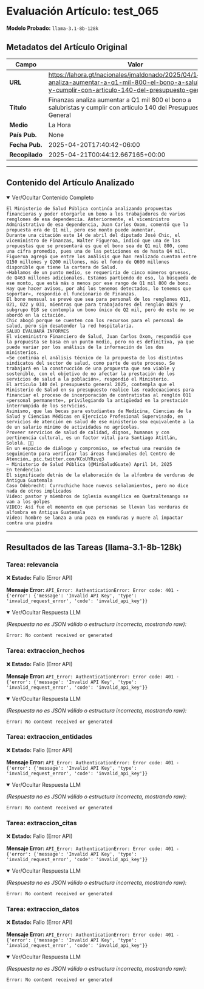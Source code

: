 # Evaluación Artículo: test_065
**Modelo Probado:** `llama-3.1-8b-128k`

## Metadatos del Artículo Original

| Campo          | Valor                                      |
|----------------|--------------------------------------------|
| **URL**        | https://lahora.gt/nacionales/jmaldonado/2025/04/14/salud-analiza-aumentar-a-q1-mil-800-el-bono-a-salubristas-y-cumplir-con-articulo-140-del-presupuesto-general/           |
| **Título**     | Finanzas analiza aumentar a Q1 mil 800 el bono a salubristas y cumplir con artículo 140 del Presupuesto General       |
| **Medio**      | La Hora         |
| **País Pub.**  | None |
| **Fecha Pub.** | 2025-04-20T17:40:42-06:00 |
| **Recopilado** | 2025-04-21T00:44:12.667165+00:00 |

---

## Contenido del Artículo Analizado

<details open>
<summary>Ver/Ocultar Contenido Completo</summary>

```text
El Ministerio de Salud Pública continúa analizando propuestas financieras y poder otorgarle un bono a los trabajadores de varios renglones de esa dependencia. Anteriormente, el viceministro Administrativo de esa dependencia, Juan Carlos Oxom, comentó que la propuesta era de Q1 mil, pero ese monto puede aumentar.
Durante una citación este 14 de abril del diputado José Chic, el viceministro de Finanzas, Walter Figueroa, indicó que una de las propuestas que se presentará es que el bono sea de Q1 mil 800, como una cifra promedio, pues una de las peticiones es de hasta Q4 mil.
Figueroa agregó que entre los análisis que han realizado cuentan entre Q150 millones y Q200 millones, más el fondo de Q600 millones disponible que tiene la cartera de Salud.
«Hablamos de un punto medio, se requeriría de cinco números gruesos, de Q463 millones adicionales. Estamos partiendo de eso, la búsqueda de ese monto, que está más o menos por ese rango de Q1 mil 800 de bono. Hay que hacer avisos, por ahí los tenemos detectados, lo tenemos que soportar», respondió el funcionario de Finanzas.
El bono mensual se prevé que sea para personal de los renglones 011, 021, 022 y 031, mientras que para trabajadores del renglón 0029 y subgrupo 018 se contempla un bono único de Q2 mil, pero de este no se abordó en la citación.
Chic abogó porque se cuenten con los recursos para el personal de salud, pero sin desatender la red hospitalaria.
SALUD EVALUARÁ INFORMES
El viceministro Financiero de Salud, Juan Carlos Oxom, respondió que la propuesta se basa en un punto medio, pero no es definitiva, ya que puede variar por los análisis de la información de los dos ministerios.
«Se continúa el análisis técnico de la propuesta de los distintos sindicatos del sector de salud, como parte de este proceso. Se trabajará en la construcción de una propuesta que sea viable y sostenible, con el objetivo de no afectar la prestación de los servicios de salud a la población», respondió el Ministerio.
El artículo 140 del presupuesto general 2025, contempla que el Ministerio de Salud en su presupuesto realice las readecuaciones para financiar el proceso de incorporación de contratistas al renglón 011 «personal permanente», privilegiando la antigüedad en la prestación interrumpida de los servicios.
Asimismo, que las becas para estudiantes de Medicina, Ciencias de la Salud y Ciencias Médicas en Ejercicio Profesional Supervisado, en servicios de atención en salud de ese ministerio sea equivalente a la de un salario mínimo de actividades no agrícolas.
Proveer servicios de salud de calidad, dignos, humanos y con pertinencia cultural, es un factor vital para Santiago Atitlán, Sololá. 🏥🤝
En un espacio de diálogo y compromiso, se efectuó una reunión de seguimiento para verificar las áreas funcionales del Centro de Atención… pic.twitter.com/KCoUYRzvq3
— Ministerio de Salud Pública (@MinSaludGuate) April 14, 2025
En tendencia:
El significado detrás de la elaboración de la alfombra de verduras de Antigua Guatemala
Caso Odebrecht: Curruchiche hace nuevos señalamientos, pero no dice nada de otros implicados
Video: pastor y miembros de iglesia evangélica en Quetzaltenango se van a los golpes
VIDEO: Así fue el momento en que personas se llevan las verduras de alfombra en Antigua Guatemala
Video: hombre se lanza a una poza en Honduras y muere al impactar contra una piedra
```
</details>

---

## Resultados de las Tareas (llama-3.1-8b-128k)

### Tarea: relevancia

❌ **Estado:** Fallo (Error API)

   **Mensaje Error:** `API_Error: AuthenticationError: Error code: 401 - {'error': {'message': 'Invalid API Key', 'type': 'invalid_request_error', 'code': 'invalid_api_key'}}`


<details open>
<summary>Ver/Ocultar Respuesta LLM</summary>

_(Respuesta no es JSON válido o estructura incorrecta, mostrando raw):_
```
Error: No content received or generated
```
</details>


### Tarea: extraccion_hechos

❌ **Estado:** Fallo (Error API)

   **Mensaje Error:** `API_Error: AuthenticationError: Error code: 401 - {'error': {'message': 'Invalid API Key', 'type': 'invalid_request_error', 'code': 'invalid_api_key'}}`


<details open>
<summary>Ver/Ocultar Respuesta LLM</summary>

_(Respuesta no es JSON válido o estructura incorrecta, mostrando raw):_
```
Error: No content received or generated
```
</details>


### Tarea: extraccion_entidades

❌ **Estado:** Fallo (Error API)

   **Mensaje Error:** `API_Error: AuthenticationError: Error code: 401 - {'error': {'message': 'Invalid API Key', 'type': 'invalid_request_error', 'code': 'invalid_api_key'}}`


<details open>
<summary>Ver/Ocultar Respuesta LLM</summary>

_(Respuesta no es JSON válido o estructura incorrecta, mostrando raw):_
```
Error: No content received or generated
```
</details>


### Tarea: extraccion_citas

❌ **Estado:** Fallo (Error API)

   **Mensaje Error:** `API_Error: AuthenticationError: Error code: 401 - {'error': {'message': 'Invalid API Key', 'type': 'invalid_request_error', 'code': 'invalid_api_key'}}`


<details open>
<summary>Ver/Ocultar Respuesta LLM</summary>

_(Respuesta no es JSON válido o estructura incorrecta, mostrando raw):_
```
Error: No content received or generated
```
</details>


### Tarea: extraccion_datos

❌ **Estado:** Fallo (Error API)

   **Mensaje Error:** `API_Error: AuthenticationError: Error code: 401 - {'error': {'message': 'Invalid API Key', 'type': 'invalid_request_error', 'code': 'invalid_api_key'}}`


<details open>
<summary>Ver/Ocultar Respuesta LLM</summary>

_(Respuesta no es JSON válido o estructura incorrecta, mostrando raw):_
```
Error: No content received or generated
```
</details>
